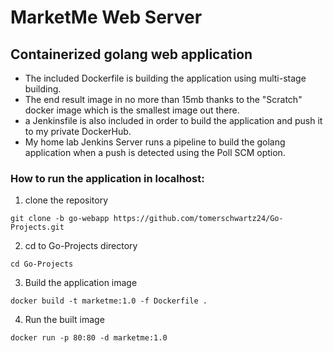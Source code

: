 # MarketMe Web Server
## Containerized golang web application


* The included Dockerfile is building the application using multi-stage building.
* The end result image in no more than 15mb thanks to the "Scratch" docker image which is the smallest image out there.
* a Jenkinsfile is also included in order to build the application and push it to my private DockerHub.  
* My home lab Jenkins Server runs a pipeline to build the golang application when a push is detected using the Poll SCM option.
  
### __How to run the application in localhost__:
1. clone the repository
```
git clone -b go-webapp https://github.com/tomerschwartz24/Go-Projects.git
```
2. cd to Go-Projects directory
```
cd Go-Projects
```
3. Build the application image 
```
docker build -t marketme:1.0 -f Dockerfile .
```
4. Run the built image 
```
docker run -p 80:80 -d marketme:1.0 
```